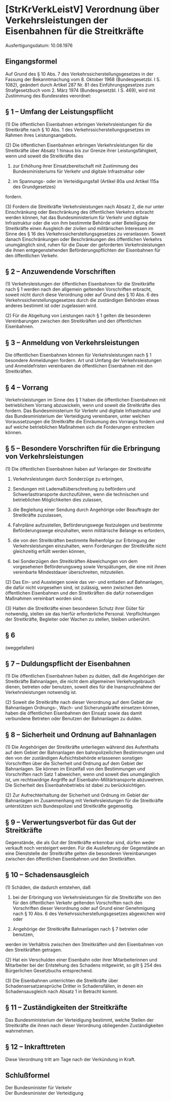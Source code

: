 # [StrKrVerkLeistV] Verordnung über Verkehrsleistungen der Eisenbahnen für die Streitkräfte

Ausfertigungsdatum: 10.08.1976

 

## Eingangsformel

Auf Grund des § 10 Abs. 7 des Verkehrssicherstellungsgesetzes in der Fassung der Bekanntmachung vom 8. Oktober 1968 (Bundesgesetzbl. I S. 1082), geändert durch Artikel 287 Nr. 81 des Einführungsgesetzes zum Strafgesetzbuch vom 2. März 1974 (Bundesgesetzbl. I S. 469), wird mit Zustimmung des Bundesrates verordnet:


## § 1 – Umfang der Leistungspflicht

(1) Die öffentlichen Eisenbahnen erbringen Verkehrsleistungen für die Streitkräfte nach § 10 Abs. 1 des Verkehrssicherstellungsgesetzes im Rahmen ihres Leistungsangebots.

(2) Die öffentlichen Eisenbahnen erbringen Verkehrsleistungen für die Streitkräfte über Absatz 1 hinaus bis zur Grenze ihrer Leistungsfähigkeit, wenn und soweit die Streitkräfte dies

1. zur Erhöhung ihrer Einsatzbereitschaft mit Zustimmung des Bundesministeriums für Verkehr und digitale Infrastruktur oder

2. im Spannungs- oder im Verteidigungsfall (Artikel 80a und Artikel 115a des Grundgesetzes)

fordern.

(3) Fordern die Streitkräfte Verkehrsleistungen nach Absatz 2, die nur unter Einschränkung oder Beschränkung des öffentlichen Verkehrs erbracht werden können, hat das Bundesministerium für Verkehr und digitale Infrastruktur oder die von ihm bestimmte Behörde unter Beteiligung der Streitkräfte einen Ausgleich der zivilen und militärischen Interessen im Sinne des § 16 des Verkehrssicherstellungsgesetzes zu veranlassen. Soweit danach Einschränkungen oder Beschränkungen des öffentlichen Verkehrs unumgänglich sind, ruhen für die Dauer der geforderten Verkehrsleistungen die ihnen entgegenstehenden Beförderungspflichten der Eisenbahnen für den öffentlichen Verkehr.


## § 2 – Anzuwendende Vorschriften

(1) Verkehrsleistungen der öffentlichen Eisenbahnen für die Streitkräfte nach § 1 werden nach den allgemein geltenden Vorschriften erbracht, soweit nicht durch diese Verordnung oder auf Grund des § 10 Abs. 6 des Verkehrssicherstellungsgesetzes durch die zuständigen Behörden etwas anderes bestimmt ist oder zugelassen wird.

(2) Für die Abgeltung von Leistungen nach § 1 gelten die besonderen Vereinbarungen zwischen den Streitkräften und den öffentlichen Eisenbahnen.


## § 3 – Anmeldung von Verkehrsleistungen

Die öffentlichen Eisenbahnen können für Verkehrsleistungen nach § 1 besondere Anmeldungen fordern. Art und Umfang der Verkehrsleistungen und Anmeldefristen vereinbaren die öffentlichen Eisenbahnen mit den Streitkräften.


## § 4 – Vorrang

Verkehrsleistungen im Sinne des § 1 haben die öffentlichen Eisenbahnen mit betrieblichem Vorrang abzuwickeln, wenn und soweit die Streitkräfte dies fordern. Das Bundesministerium für Verkehr und digitale Infrastruktur und das Bundesministerium der Verteidigung vereinbaren, unter welchen Voraussetzungen die Streitkräfte die Einräumung des Vorrangs fordern und auf welche betrieblichen Maßnahmen sich die Forderungen erstrecken können.


## § 5 – Besondere Vorschriften für die Erbringung von Verkehrsleistungen

(1) Die öffentlichen Eisenbahnen haben auf Verlangen der Streitkräfte

1. Verkehrsleistungen durch Sonderzüge zu erbringen,

2. Sendungen mit Lademaßüberschreitung zu befördern und Schwerlasttransporte durchzuführen, wenn die technischen und betrieblichen Möglichkeiten dies zulassen,

3. die Begleitung einer Sendung durch Angehörige oder Beauftragte der Streitkräfte zuzulassen,

4. Fahrpläne aufzustellen, Beförderungswege festzulegen und bestimmte Beförderungswege einzuhalten, wenn militärische Belange es erfordern,

5. die von den Streitkräften bestimmte Reihenfolge zur Erbringung der Verkehrsleistungen einzuhalten, wenn Forderungen der Streitkräfte nicht gleichzeitig erfüllt werden können,

6. bei Sonderzügen den Streitkräften Abweichungen von dem vorgesehenen Beförderungsweg sowie Verspätungen, die eine mit ihnen vereinbarte Mindestdauer überschreiten, mitzuteilen.

(2) Das Ein- und Aussteigen sowie das ver- und entladen auf Bahnanlagen, die dafür nicht vorgesehen sind, ist zulässig, wenn zwischen den öffentlichen Eisenbahnen und den Streitkräften die dafür notwendigen Maßnahmen vereinbart worden sind.

(3) Halten die Streitkräfte einen besonderen Schutz ihrer Güter für notwendig, stellen sie das hierfür erforderliche Personal. Verpflichtungen der Streitkräfte, Begleiter oder Wachen zu stellen, bleiben unberührt.


## § 6

(weggefallen)


## § 7 – Duldungspflicht der Eisenbahnen

(1) Die öffentlichen Eisenbahnen haben zu dulden, daß die Angehörigen der Streitkräfte Bahnanlagen, die nicht dem allgemeinen Verkehrsgebrauch dienen, betreten oder benutzen, soweit dies für die Inanspruchnahme der Verkehrsleistungen notwendig ist.

(2) Soweit die Streitkräfte nach dieser Verordnung auf dem Gebiet der Bahnanlagen Ordnungs-, Wach- und Sicherungskräfte einsetzen können, haben die öffentlichen Eisenbahnen den Einsatz sowie das damit verbundene Betreten oder Benutzen der Bahnanlagen zu dulden.


## § 8 – Sicherheit und Ordnung auf Bahnanlagen

(1) Die Angehörigen der Streitkräfte unterliegen während des Aufenthalts auf dem Gebiet der Bahnanlagen den bahnpolizeilichen Bestimmungen und den von der zuständigen Aufsichtsbehörde erlassenen sonstigen Vorschriften über die Sicherheit und Ordnung auf dem Gebiet der Bahnanlagen. Sie können im Einzelfall von den Bestimmungen und Vorschriften nach Satz 1 abweichen, wenn und soweit dies unumgänglich ist, um rechtswidrige Angriffe auf Eisenbahn-Militärtransporte abzuwehren. Die Sicherheit des Eisenbahnbetriebs ist dabei zu berücksichtigen.

(2) Zur Aufrechterhaltung der Sicherheit und Ordnung im Gebiet der Bahnanlagen im Zusammenhang mit Verkehrsleistungen für die Streitkräfte unterstützen sich Bundespolizei und Streitkräfte gegenseitig.


## § 9 – Verwertungsverbot für das Gut der Streitkräfte

Gegenstände, die als Gut der Streitkräfte erkennbar sind, dürfen weder verkauft noch versteigert werden. Für die Auslieferung der Gegenstände an eine Dienststelle der Streitkräfte gelten die besonderen Vereinbarungen zwischen den öffentlichen Eisenbahnen und den Streitkräften.


## § 10 – Schadensausgleich

(1) Schäden, die dadurch entstehen, daß

1. bei der Erbringung von Verkehrsleistungen für die Streitkräfte von den für den öffentlichen Verkehr geltenden Vorschriften nach den Vorschriften dieser Verordnung oder auf Grund einer Genehmigung nach § 10 Abs. 6 des Verkehrssicherstellungsgesetzes abgewichen wird oder

2. Angehörige der Streitkräfte Bahnanlagen nach § 7 betreten oder benutzen,

werden im Verhältnis zwischen den Streitkräften und den Eisenbahnen von den Streitkräften getragen.

(2) Hat ein Verschulden einer Eisenbahn oder ihrer Mitarbeiterinnen und Mitarbeiter bei der Entstehung des Schadens mitgewirkt, so gilt § 254 des Bürgerlichen Gesetzbuchs entsprechend.

(3) Die Eisenbahnen unterrichten die Streitkräfte über Schadensersatzansprüche Dritter in Schadensfällen, in denen ein Schadensausgleich nach Absatz 1 in Betracht kommt.


## § 11 – Zuständigkeiten der Streitkräfte

Das Bundesministerium der Verteidigung bestimmt, welche Stellen der Streitkräfte die ihnen nach dieser Verordnung obliegenden Zuständigkeiten wahrnehmen.


## § 12 – Inkrafttreten

Diese Verordnung tritt am Tage nach der Verkündung in Kraft.


## Schlußformel

Der Bundesminister für Verkehr  
Der Bundesminister der Verteidigung
